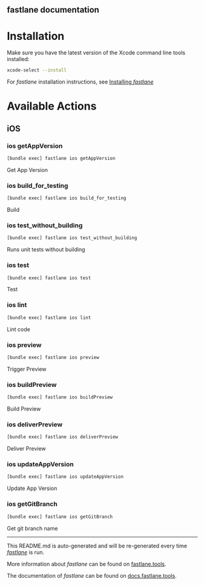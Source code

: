 fastlane documentation
----

# Installation

Make sure you have the latest version of the Xcode command line tools installed:

```sh
xcode-select --install
```

For _fastlane_ installation instructions, see [Installing _fastlane_](https://docs.fastlane.tools/#installing-fastlane)

# Available Actions

## iOS

### ios getAppVersion

```sh
[bundle exec] fastlane ios getAppVersion
```

Get App Version

### ios build_for_testing

```sh
[bundle exec] fastlane ios build_for_testing
```

Build

### ios test_without_building

```sh
[bundle exec] fastlane ios test_without_building
```

Runs unit tests without building

### ios test

```sh
[bundle exec] fastlane ios test
```

Test

### ios lint

```sh
[bundle exec] fastlane ios lint
```

Lint code

### ios preview

```sh
[bundle exec] fastlane ios preview
```

Trigger Preview

### ios buildPreview

```sh
[bundle exec] fastlane ios buildPreview
```

Build Preview

### ios deliverPreview

```sh
[bundle exec] fastlane ios deliverPreview
```

Deliver Preview

### ios updateAppVersion

```sh
[bundle exec] fastlane ios updateAppVersion
```

Update App Version

### ios getGitBranch

```sh
[bundle exec] fastlane ios getGitBranch
```

Get git branch name

----

This README.md is auto-generated and will be re-generated every time [_fastlane_](https://fastlane.tools) is run.

More information about _fastlane_ can be found on [fastlane.tools](https://fastlane.tools).

The documentation of _fastlane_ can be found on [docs.fastlane.tools](https://docs.fastlane.tools).
